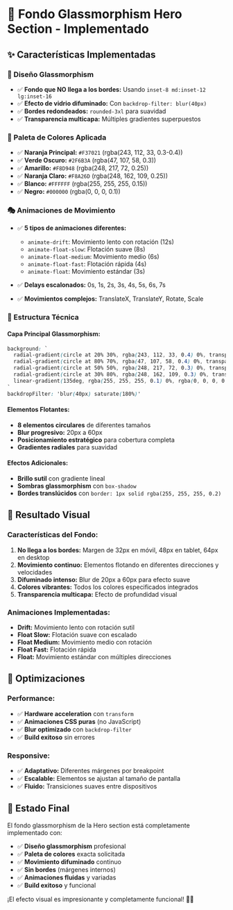 # 🎨 Fondo Glassmorphism Hero Section - Implementado

## ✨ **Características Implementadas**

### **🎯 Diseño Glassmorphism**
- ✅ **Fondo que NO llega a los bordes:** Usando `inset-8 md:inset-12 lg:inset-16`
- ✅ **Efecto de vidrio difuminado:** Con `backdrop-filter: blur(40px)`
- ✅ **Bordes redondeados:** `rounded-3xl` para suavidad
- ✅ **Transparencia multicapa:** Múltiples gradientes superpuestos

### **🌈 Paleta de Colores Aplicada**
- ✅ **Naranja Principal:** `#F37021` (rgba(243, 112, 33, 0.3-0.4))
- ✅ **Verde Oscuro:** `#2F6B3A` (rgba(47, 107, 58, 0.3))
- ✅ **Amarillo:** `#F8D948` (rgba(248, 217, 72, 0.25))
- ✅ **Naranja Claro:** `#F8A26D` (rgba(248, 162, 109, 0.25))
- ✅ **Blanco:** `#FFFFFF` (rgba(255, 255, 255, 0.15))
- ✅ **Negro:** `#000000` (rgba(0, 0, 0, 0.1))

### **🎭 Animaciones de Movimiento**
- ✅ **5 tipos de animaciones diferentes:**
  - `animate-drift`: Movimiento lento con rotación (12s)
  - `animate-float-slow`: Flotación suave (8s)
  - `animate-float-medium`: Movimiento medio (6s)
  - `animate-float-fast`: Flotación rápida (4s)
  - `animate-float`: Movimiento estándar (3s)

- ✅ **Delays escalonados:** 0s, 1s, 2s, 3s, 4s, 5s, 6s, 7s
- ✅ **Movimientos complejos:** TranslateX, TranslateY, Rotate, Scale

### **🔧 Estructura Técnica**

#### **Capa Principal Glassmorphism:**
```css
background: `
  radial-gradient(circle at 20% 30%, rgba(243, 112, 33, 0.4) 0%, transparent 50%),
  radial-gradient(circle at 80% 70%, rgba(47, 107, 58, 0.4) 0%, transparent 50%),
  radial-gradient(circle at 50% 50%, rgba(248, 217, 72, 0.3) 0%, transparent 60%),
  radial-gradient(circle at 30% 80%, rgba(248, 162, 109, 0.3) 0%, transparent 50%),
  linear-gradient(135deg, rgba(255, 255, 255, 0.1) 0%, rgba(0, 0, 0, 0.05) 100%)
`
backdropFilter: 'blur(40px) saturate(180%)'
```

#### **Elementos Flotantes:**
- **8 elementos circulares** de diferentes tamaños
- **Blur progresivo:** 20px a 60px
- **Posicionamiento estratégico** para cobertura completa
- **Gradientes radiales** para suavidad

#### **Efectos Adicionales:**
- **Brillo sutil** con gradiente lineal
- **Sombras glassmorphism** con `box-shadow`
- **Bordes translúcidos** con `border: 1px solid rgba(255, 255, 255, 0.2)`

## 🎯 **Resultado Visual**

### **Características del Fondo:**
1. **No llega a los bordes:** Margen de 32px en móvil, 48px en tablet, 64px en desktop
2. **Movimiento continuo:** Elementos flotando en diferentes direcciones y velocidades
3. **Difuminado intenso:** Blur de 20px a 60px para efecto suave
4. **Colores vibrantes:** Todos los colores especificados integrados
5. **Transparencia multicapa:** Efecto de profundidad visual

### **Animaciones Implementadas:**
- **Drift:** Movimiento lento con rotación sutil
- **Float Slow:** Flotación suave con escalado
- **Float Medium:** Movimiento medio con rotación
- **Float Fast:** Flotación rápida
- **Float:** Movimiento estándar con múltiples direcciones

## 🚀 **Optimizaciones**

### **Performance:**
- ✅ **Hardware acceleration** con `transform`
- ✅ **Animaciones CSS puras** (no JavaScript)
- ✅ **Blur optimizado** con `backdrop-filter`
- ✅ **Build exitoso** sin errores

### **Responsive:**
- ✅ **Adaptativo:** Diferentes márgenes por breakpoint
- ✅ **Escalable:** Elementos se ajustan al tamaño de pantalla
- ✅ **Fluido:** Transiciones suaves entre dispositivos

## 🎉 **Estado Final**

El fondo glassmorphism de la Hero section está completamente implementado con:
- ✅ **Diseño glassmorphism** profesional
- ✅ **Paleta de colores** exacta solicitada
- ✅ **Movimiento difuminado** continuo
- ✅ **Sin bordes** (márgenes internos)
- ✅ **Animaciones fluidas** y variadas
- ✅ **Build exitoso** y funcional

¡El efecto visual es impresionante y completamente funcional! 🎨✨



